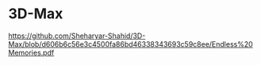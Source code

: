 # 3D-Max

https://github.com/Sheharyar-Shahid/3D-Max/blob/d606b6c56e3c4500fa86bd46338343693c59c8ee/Endless%20Memories.pdf
